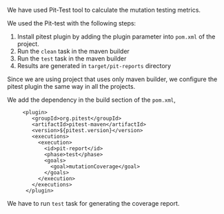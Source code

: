 We have used Pit-Test tool to calculate the mutation testing metrics.

We used the Pit-test with the following steps:

1. Install pitest plugin by adding the plugin parameter into `pom.xml` of the project.
2. Run the `clean` task in the maven builder
3. Run the `test` task in the maven builder
4. Results are generated in `target/pit-reports` directory

Since we are using project that uses only maven builder, we configure the pitest plugin the same way in all the projects.

We add the dependency in the build section of the `pom.xml`,

```
     <plugin>
        <groupId>org.pitest</groupId>
        <artifactId>pitest-maven</artifactId>
        <version>${pitest.version}</version>
        <executions>
          <execution>
            <id>pit-report</id>
            <phase>test</phase>
            <goals>
              <goal>mutationCoverage</goal>
            </goals>
          </execution>
        </executions>
      </plugin>
```

We have to run `test` task for generating the coverage report.